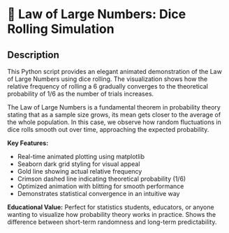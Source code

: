 # 🎲 Law of Large Numbers: Dice Rolling Simulation

## Description

This Python script provides an elegant animated demonstration of the Law of Large Numbers using dice rolling. The visualization shows how the relative frequency of rolling a 6 gradually converges to the theoretical probability of 1/6 as the number of trials increases.

The Law of Large Numbers is a fundamental theorem in probability theory stating that as a sample size grows, its mean gets closer to the average of the whole population. In this case, we observe how random fluctuations in dice rolls smooth out over time, approaching the expected probability.

**Key Features:**
- Real-time animated plotting using matplotlib
- Seaborn dark grid styling for visual appeal
- Gold line showing actual relative frequency
- Crimson dashed line indicating theoretical probability (1/6)
- Optimized animation with blitting for smooth performance
- Demonstrates statistical convergence in an intuitive way

**Educational Value:**
Perfect for statistics students, educators, or anyone wanting to visualize how probability theory works in practice. Shows the difference between short-term randomness and long-term predictability.

